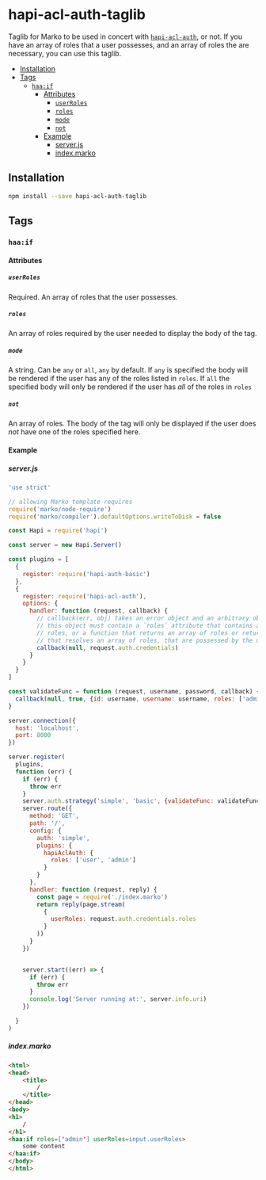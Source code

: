 # hapi-acl-auth-taglib

Taglib for Marko to be used in concert with [`hapi-acl-auth`](https://www.npmjs.com/package/hapi-acl-auth), or not.  If you have an array of roles that a user possesses, and an array of roles the are necessary, you can use this taglib.

<!-- toc -->

- [Installation](#installation)
- [Tags](#tags)
  * [`haa:if`](#haaif)
    + [Attributes](#attributes)
      - [`userRoles`](#userroles)
      - [`roles`](#roles)
      - [`mode`](#mode)
      - [`not`](#not)
    + [Example](#example)
      - [server.js](#serverjs)
      - [index.marko](#indexmarko)

<!-- tocstop -->

## Installation

```bash
npm install --save hapi-acl-auth-taglib
```

## Tags

### `haa:if`

#### Attributes

##### `userRoles`

Required.  An array of roles that the user possesses.

##### `roles`

An array of roles required by the user needed to display the body of the tag.

##### `mode`

A string.  Can be `any` or `all`, `any` by default.  If `any` is specified the body will be rendered if the user has any of the roles listed in `roles`.  If `all` the specified body will only be rendered if the user has _all_ of the roles in `roles`

##### `not`

An array of roles.  The body of the tag will only be displayed if the user does _not_ have one of the roles specified here.

#### Example

##### server.js

```js
'use strict'

// allowing Marko template requires
require('marko/node-require')
require('marko/compiler').defaultOptions.writeToDisk = false

const Hapi = require('hapi')

const server = new Hapi.Server()

const plugins = [
  {
    register: require('hapi-auth-basic')
  },
  {
    register: require('hapi-acl-auth'),
    options: {
      handler: function (request, callback) {
        // callback(err, obj) takes an error object and an arbitrary object, although
        // this object must contain a `roles` attribute that contains an array of
        // roles, or a function that returns an array of roles or returns a promise
        // that resolves an array of roles, that are possessed by the user
        callback(null, request.auth.credentials)
      }
    }
  }
]

const validateFunc = function (request, username, password, callback) {
  callback(null, true, {id: username, username: username, roles: ['admin']})
}

server.connection({
  host: 'localhost',
  port: 8000
})

server.register(
  plugins,
  function (err) {
    if (err) {
      throw err
    }
    server.auth.strategy('simple', 'basic', {validateFunc: validateFunc})
    server.route({
      method: 'GET',
      path: '/',
      config: {
        auth: 'simple',
        plugins: {
          hapiAclAuth: {
            roles: ['user', 'admin']
          }
        }
      },
      handler: function (request, reply) {
        const page = require('./index.marko')
        return reply(page.stream(
          {
            userRoles: request.auth.credentials.roles
          }
        ))
      }
    })


    server.start((err) => {
      if (err) {
        throw err
      }
      console.log('Server running at:', server.info.uri)
    })

  }
)
```

##### index.marko

```html
<html>
<head>
    <title>
        /
    </title>
</head>
<body>
<h1>
    /
</h1>
<haa:if roles=['admin'] userRoles=input.userRoles>
    some content
</haa:if>
</body>
</html>
```